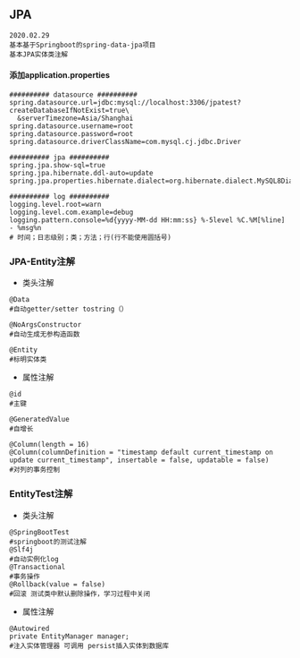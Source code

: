## JPA
    2020.02.29
    基本基于Springboot的spring-data-jpa项目
    基本JPA实体类注解
#### 添加application.properties 
````
########## datasource ##########
spring.datasource.url=jdbc:mysql://localhost:3306/jpatest?createDatabaseIfNotExist=true\
  &serverTimezone=Asia/Shanghai
spring.datasource.username=root
spring.datasource.password=root
spring.datasource.driverClassName=com.mysql.cj.jdbc.Driver

########## jpa ##########
spring.jpa.show-sql=true
spring.jpa.hibernate.ddl-auto=update
spring.jpa.properties.hibernate.dialect=org.hibernate.dialect.MySQL8Dialect

########## log ##########
logging.level.root=warn
logging.level.com.example=debug
logging.pattern.console=%d{yyyy-MM-dd HH:mm:ss} %-5level %C.%M[%line] - %msg%n
# 时间；日志级别；类；方法；行(行不能使用圆括号)
````
### JPA-Entity注解
* 类头注解
````
@Data  
#自动getter/setter tostring（）

@NoArgsConstructor
#自动生成无参构造函数

@Entity
#标明实体类
````
* 属性注解
````
@id
#主键

@GeneratedValue 
#自增长

@Column(length = 16)
@Column(columnDefinition = "timestamp default current_timestamp on update current_timestamp", insertable = false, updatable = false)
#对列的事务控制
````
### EntityTest注解
* 类头注解
````
@SpringBootTest
#springboot的测试注解
@Slf4j
#自动实例化log
@Transactional
#事务操作
@Rollback(value = false)
#回滚 测试类中默认删除操作，学习过程中关闭

````
* 属性注解
````
@Autowired
private EntityManager manager;
#注入实体管理器 可调用 persist插入实体到数据库
````